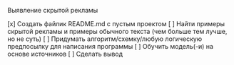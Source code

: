 Выявление скрытой рекламы

[x] Создать файлик README.md с пустым проектом
[ ] Найти примеры скрытой рекламы и примеры обычного текста (чем больше тем лучше, но не суть)
[ ] Придумать алгоритм/схемку/любую логическую предпосылку для написания программы
[ ] Обучить модель(-и) на основе источников
[ ] Сделать вывод